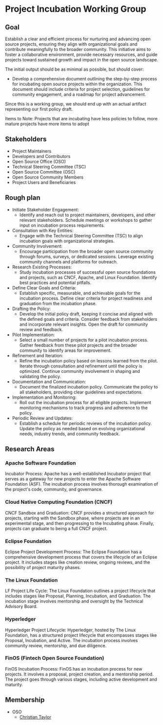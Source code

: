 # Project Incubation Working Group

## Goal

Establish a clear and efficient process for nurturing and advancing open source projects, ensuring they align with organizational goals and contribute meaningfully to the broader community. This initiative aims to foster a collaborative environment, provide necessary resources, and guide projects toward sustained growth and impact in the open source landscape.

The initial output should be as minimal as possible, but should cover:

* Develop a comprehensive document outlining the step-by-step process for incubating open source projects within the organization. This document should include criteria for project selection, guidelines for community engagement, and a roadmap for project advancement.

Since this is a working group, we should end up with an actual artifact representing our first policy draft.

Items to Note: Projects that are incubating have less policies to follow, more mature projects have more items to adopt

## Stakeholders

* Project Maintainers&#x20;
* Developers and Contributors&#x20;
* Open Source Office (OSO)&#x20;
* Technical Steering Committee (TSC)&#x20;
* Open Source Committee (OSC)&#x20;
* Open Source Community Members&#x20;
* Project Users and Beneficiaries

## Rough plan

* Initiate Stakeholder Engagement:&#x20;
  * Identify and reach out to project maintainers, developers, and other relevant stakeholders. Schedule meetings or workshops to gather input on incubation process requirements.
* Consultation with Key Entities:&#x20;
  * Engage with the Technical Steering Committee (TSC) to align incubation goals with organizational strategies.
* Community Involvement:&#x20;
  * Encourage participation from the broader open source community through forums, surveys, or dedicated sessions. Leverage existing community channels and platforms for outreach.
* Research Existing Processes:&#x20;
  * Study incubation processes of successful open source foundations and projects, such as CNCF, Apache, and Linux Foundation. Identify best practices and potential pitfalls.
* Define Clear Goals and Criteria:&#x20;
  * Establish specific, measurable, and achievable goals for the incubation process. Define clear criteria for project readiness and graduation from the incubation phase.
* Drafting the Policy:&#x20;
  * Develop the initial policy draft, keeping it concise and aligned with the defined goals and criteria. Consider feedback from stakeholders and incorporate relevant insights. Open the draft for community review and feedback.
* Pilot Implementation:&#x20;
  * Select a small number of projects for a pilot incubation process. Gather feedback from these pilot projects and the broader community to identify areas for improvement.
* Refinement and Iteration:&#x20;
  * Refine the incubation policy based on lessons learned from the pilot. Iterate through consultation and refinement until the policy is optimized. Continue community involvement in shaping and validating the policy.
* Documentation and Communication:&#x20;
  * Document the finalized incubation policy. Communicate the policy to all stakeholders, providing clear guidelines and expectations.
* Implementation and Monitoring:&#x20;
  * Roll out the incubation process for all eligible projects. Implement monitoring mechanisms to track progress and adherence to the policy.
* Periodic Review and Updates:&#x20;
  * Establish a schedule for periodic reviews of the incubation policy. Update the policy as needed based on evolving organizational needs, industry trends, and community feedback.

## Research Areas

### Apache Software Foundation

Incubator Process: Apache has a well-established Incubator project that serves as a gateway for new projects to enter the Apache Software Foundation (ASF). The incubation process involves thorough examination of the project's code, community, and governance.

### Cloud Native Computing Foundation (CNCF)

CNCF Sandbox and Graduation: CNCF provides a structured approach for projects, starting with the Sandbox phase, where projects are in an experimental stage, and then progressing to the Incubating phase. Finally, projects can graduate to being a full CNCF project.

### Eclipse Foundation

Eclipse Project Development Process: The Eclipse Foundation has a comprehensive development process that covers the lifecycle of an Eclipse project. It includes stages like creation review, ongoing reviews, and the possibility of project maturity phases.

### The Linux Foundation

LF Project Life Cycle: The Linux Foundation outlines a project lifecycle that includes stages like Proposal, Planning, Incubation, and Graduation. The incubation stage involves mentorship and oversight by the Technical Advisory Board.

### Hyperledger

Hyperledger Project Lifecycle: Hyperledger, hosted by The Linux Foundation, has a structured project lifecycle that encompasses stages like Proposal, Incubation, and Active. The incubation process involves community review, mentorship, and due diligence.

### FinOS (Fintech Open Source Foundation)

FinOS Incubation Process: FinOS has an incubation process for new projects. It involves a proposal, project creation, and a mentorship period. The project goes through various stages, including active development and maturity.

## Membership

* OSO
  * [Christian Taylor](mailto:christian.taylor@iohk.io)
